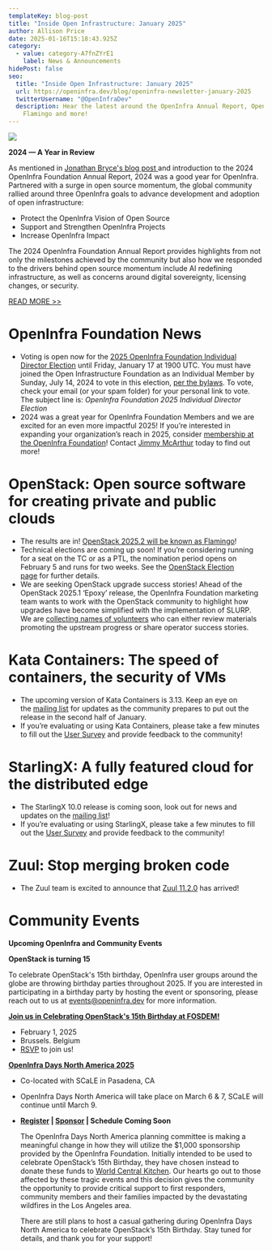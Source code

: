 ```yaml
---
templateKey: blog-post
title: "Inside Open Infrastructure: January 2025"
author: Allison Price
date: 2025-01-16T15:18:43.925Z
category:
  - value: category-A7fnZYrE1
    label: News & Announcements
hidePost: false
seo:
  title: "Inside Open Infrastructure: January 2025"
  url: https://openinfra.dev/blog/openinfra-newsletter-january-2025
  twitterUsername: "@OpenInfraDev"
  description: Hear the latest around the OpenInfra Annual Report, OpenStack
    Flamingo and more!
---
```

![](/img/openinfra_annualreport_2024.jpg)

**2024 — A Year in Review**

As mentioned in [Jonathan Bryce's blog post ](https://openinfra.dev/blog/2024-openinfra-foundation-annual-report)and introduction to the 2024 OpenInfra Foundation Annual Report, 2024 was a good year for OpenInfra. Partnered with a surge in open source momentum, the global community rallied around three OpenInfra goals to advance development and adoption of open infrastructure: 

* Protect the OpenInfra Vision of Open Source
* Support and Strengthen OpenInfra Projects 
* Increase OpenInfra Impact 

The 2024 OpenInfra Foundation Annual Report provides highlights from not only the milestones achieved by the community but also how we responded to the drivers behind open source momentum include AI redefining infrastructure, as well as concerns around digital sovereignty, licensing changes, or security.

[READ MORE >>](https://openinfra.org/annual-report/2024)

# OpenInfra Foundation News

* Voting is open now for the [2025 OpenInfra Foundation Individual Director Election](https://openinfra.dev/election/2025-individual-director-election/candidates) until Friday, January 17 at 1900 UTC. You must have joined the Open Infrastructure Foundation as an Individual Member by Sunday, July 14, 2024 to vote in this election, [per the bylaws](https://openinfra.org/legal/bylaws). To vote, check your email (or your spam folder) for your personal link to vote. The subject line is: *OpenInfra Foundation 2025 Individual Director Election* 
* 2024 was a great year for OpenInfra Foundation Members and we are excited for an even more impactful 2025! If you’re interested in expanding your organization’s reach in 2025, consider [membership at the OpenInfra Foundation](https://openinfra.dev/join/members/)! Contact [Jimmy McArthur](mailto:jimmy@openinfra.dev) today to find out more!

# OpenStack: Open source software for creating private and public clouds

* The results are in! [OpenStack 2025.2 will be known as Flamingo](https://lists.openstack.org/archives/list/openstack-discuss@lists.openstack.org/message/IMHDQ3VVI46HHNO7BTWOTT5VH53TXZCR/)!
* Technical elections are coming up soon! If you’re considering running for a seat on the TC or as a PTL, the nomination period opens on February 5 and runs for two weeks. See the [OpenStack Election page](https://governance.openstack.org/election/) for further details.
* We are seeking OpenStack upgrade success stories! Ahead of the OpenStack 2025.1 ‘Epoxy’ release, the OpenInfra Foundation marketing team wants to work with the OpenStack community to highlight how upgrades have become simplified with the implementation of SLURP. We are [collecting names of volunteers](https://etherpad.opendev.org/p/OpenStackUpgrades) who can either review materials promoting the upstream progress or share operator success stories.  

# Kata Containers: The speed of containers, the security of VMs

* The upcoming version of Kata Containers is 3.13. Keep an eye on the [mailing list](https://lists.katacontainers.io/mailman3/lists/kata-dev.lists.katacontainers.io/) for updates as the community prepares to put out the release in the second half of January.
* If you’re evaluating or using Kata Containers, please take a few minutes to fill out the [User Survey](https://openinfrafoundation.formstack.com/forms/kata_containers_user_survey) and provide feedback to the community!

# StarlingX: A fully featured cloud for the distributed edge

* The StarlingX 10.0 release is coming soon, look out for news and updates on the [mailing list](https://lists.starlingx.io/mailman3/lists/)!
* If you’re evaluating or using StarlingX, please take a few minutes to fill out the [User Survey](https://openinfrafoundation.formstack.com/forms/starlingx_user_survey) and provide feedback to the community!

# Zuul: Stop merging broken code

* The Zuul team is excited to announce that [Zuul 11.2.0](https://zuul-ci.org/docs/zuul/latest/releasenotes.html#relnotes-11-2-0) has arrived! 

# **Community Events**

**Upcoming OpenInfra and Community Events**[](https://www.socallinuxexpo.org/scale/22x/events/open-infra-days)

**OpenStack is turning 15**

To celebrate OpenStack's 15th birthday, OpenInfra user groups around the globe are throwing birthday parties throughout 2025. If you are interested in participating in a birthday party by hosting the event or sponsoring, please reach out to us at [events@openinfra.dev](mailto:events@openinfra.dev.) for more information.

**[Join us in Celebrating OpenStack's 15th Birthday at FOSDEM!](https://www.meetup.com/brussels-openinfra-meetup-group/events/304883862/?utm_medium=referral&utm_campaign=share-btn_savedevents_share_modal&utm_source=link)** 

* February 1, 2025
* Brussels. Belgium
* [RSVP](https://www.meetup.com/brussels-openinfra-meetup-group/events/304883862/?utm_medium=referral&utm_campaign=share-btn_savedevents_share_modal&utm_source=link) to join us!

**[OpenInfra Days North America 2025](https://www.socallinuxexpo.org/scale/22x/events/open-infra-days)** 

* Co-located with SCaLE in Pasadena, CA
* OpenInfra Days North America will take place on March 6 & 7, SCaLE will continue until March 9.
* **[Register](https://register.socallinuxexpo.org/reg6/) | [Sponsor](https://openinfra.dev/events/sponsorship) | Schedule Coming Soon**

  The OpenInfra Days North America planning committee is making a meaningful change in how they will utilize the $1,000 sponsorship provided by the OpenInfra Foundation. Initially intended to be used to celebrate OpenStack’s 15th Birthday, they have chosen instead to donate these funds to [World Central Kitchen](https://donate.wck.org/give/654000/?_gl=1*1ty3cve*_gcl_aw*R0NMLjE3MzY5NzU4NTUuQ2owS0NRaUExcDI4QmhDQkFSSXNBRFA5SHJQRzdKMmFiWkM1RUxNdHFBQ1p1NXZtM0V5TzlEbnFSOW5GaEEzVlJLVmNqNXUydDNBbTNxWWFBa1BxRUFMd193Y0I.*_gcl_au*NDQ0MjUwMjkyLjE3MzY5NjY2NDEuMTgwNTg5ODIxNy4xNzM2OTY2NjU5LjE3MzY5NjY2NTg.*_ga*NjQxNTA4MjA0LjE3MzY5NjY2NDE.*_ga_5WKVY8503C*MTczNjk3NTg1NS4yLjAuMTczNjk3NTg1NS42MC4wLjA.#!/donation/checkout?c_src=site-slider-cafiresjan25). Our hearts go out to those affected by these tragic events and this decision gives the community the opportunity to provide critical support to first responders, community members and their families impacted by the devastating wildfires in the Los Angeles area.

  There are still plans to host a casual gathering during OpenInfra Days North America to celebrate OpenStack’s 15th Birthday. Stay tuned for details, and thank you for your support!